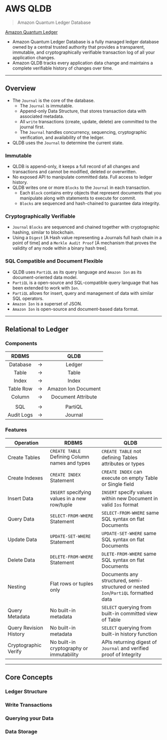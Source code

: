# AWS QLDB

> Amazon Quantum Ledger Database

[Amazon Quantum Ledger](https://docs.aws.amazon.com/qldb/index.html)

* Amazon Quantum Ledger Database is a fully managed ledger database owned by a central trusted authority that provides a transparent, immutable, and cryptographically verifiable transaction log of all your application changes.
* Amazon QLDB tracks every application data change and maintains a complete verifiable history of changes over time.

---

## Overview
- The `Journal` is the core of the database.
  - The `Journal` is immutable.
  - Append-only Data Structure, that stores transaction data with associated metadata.
  - All `write` transactions (create, update, delete) are committed to the journal first.
  - The `Journal` handles concurrency, sequencing, cryptographic verification, and availability of the ledger.
- QLDB uses the `Journal` to determine the current state.

### Immutable
- QLDB is append-only, it keeps a full record of all changes and transactions and cannot be modified, deleted or overwritten.
- No exposed API to manipulate committed data. Full access to ledger history.
- QLDB writes one or more `Blocks` to the `Journal` in each transaction.
  - Each `Block` contains entry objects that represent documents that you manipulate along with statements to execute for commit.
  - `Blocks` are sequenced and hash-chained to guarantee data integrity.

### Cryptographically Verifiable
- `Journal` `Blocks` are sequenced and chained together with cryptographic hashing, similar to blockchain.
- Using a `Digest` [A Hash value representing a Journals full hash chain in a point of time] and a `Merkle Audit Proof` [A mechanism that proves the validity of any node within a binary hash tree].

### SQL Compatible and Document Flexible
- QLDB uses `PartiQL` as its query language and `Amazon Ion` as its document-oriented data model.
- `PartiQL` is a open-source and SQL-compatible query language that has been extended to work with `Ion`.
- `PartiQL` allows for insert, query and management of data with similar SQL operators.
- `Amazon Ion` is a superset of JSON.
- `Amazon Ion` is open-source and document-based data format.

---

## Relational to Ledger

### Components

| RDBMS      |     | QLDB                |
|:----------:|:---:|:-------------------:|
| Database   | ->  | Ledger              |
| Table      | ->  | Table               |
| Index      | ->  | Index               |
| Table Row  | ->  | Amazon Ion Document |
| Column     | ->  | Document Attribute  |
|            |     |                     |
| SQL        | ->  | PartiQL             |
| Audit Logs | ->  | Journal             |

### Features

| Operation              | RDBMS                                           | QLDB |
| ---------------------- | ----------------------------------------------- | ---- |
| Create Tables          | `CREATE TABLE` Defining Column names and types  | `CREATE TABLE` not defining Tables attributes or types                             |
| Create Indexes         | `CREATE INDEX` Statement                        | `CREATE INDEX` can execute on empty Table or Single field                          |
| Insert Data            | `INSERT` specifying values in a new row/tuple   | `INSERT` specify values within new Document in valid `Ios` format                  |
| Query Data             | `SELECT-FROM-WHERE` Statement                   | `SELECT-FROM-WHERE` same SQL syntax on flat Documents                              |
| Update Data            | `UPDATE-SET-WHERE` Statement                    | `UPDATE-SET-WHERE` same SQL syntax on flat Documents                               |
| Delete Data            | `DELETE-FROM-WHERE` Statement                   | `DLETE-FROM-WHERE` same SQL syntax on flat Documents                               |
| Nesting                | Flat rows or tuples only                        | Documents any structured, semi-structured or nested `Ion`/`PartiQL` formatted data |
| Query Metadata         | No built-in metadata                            | `SELECT` querying from built-in committed view of Table                            |
| Query Revision History | No built-in metadata                            | `SELECT` querying from built-in history function                                   |
| Cryptographic Verify   | No built-in cryptography or immutability        | APIs returning digest of `Journal` and verified proof of Integrity                 |

---

## Core Concepts

### Ledger Structure

### Write Transactions

### Querying your Data

### Data Storage
